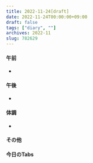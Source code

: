 ```yaml
---
title: 2022-11-24[draft]
date: 2022-11-24T00:00:00+09:00
draft: false
tags: ["diary", ""]
archives: 2022-11
slug: 782629
---
```

#### 午前
- 
#### 午後
- 
#### 体調
- 
#### その他
#### 今日のTabs